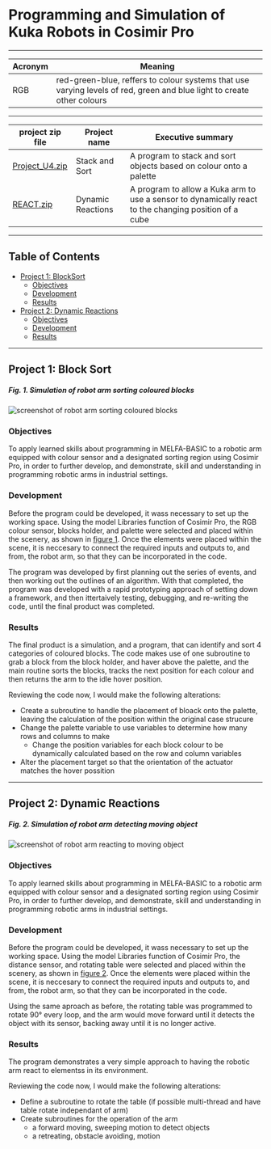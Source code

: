 # Programming and Simulation of Kuka Robots in Cosimir Pro
****
Acronym | Meaning
---|---
RGB | red-green-blue, reffers to colour systems that use varying levels of red, green and blue light to create other colours
****
project zip file| Project name | Executive summary
---|---|---
[Project_U4.zip][p-u4] | Stack and Sort | A program to stack and sort objects based on colour onto a palette 
[REACT.zip][react] | Dynamic Reactions | A program to allow a Kuka arm to use a sensor to dynamically react to the changing position of a cube
****
## Table of Contents
- [Project 1: BlockSort][proj-1]
  - [Objectives][P1-obj]
  - [Development][P1-Dev]
  - [Results][P1-res]
- [Project 2: Dynamic Reactions][proj-2]
  - [Objectives][P2-obj]
  - [Development][P2-dev]
  - [Results][P2-res]
****
## Project 1: Block Sort
##### Fig. 1.  Simulation of robot arm sorting coloured blocks
![screenshot of robot arm sorting coloured blocks][sort-sc]

### Objectives
To apply learned skills about programming in MELFA-BASIC to a robotic arm equipped with colour sensor and a designated sorting region using Cosimir Pro, in order to further develop, and demonstrate, skill and understanding in programming robotic arms in industrial settings.

### Development
Before the program could be developed, it wass necessary to set up the working space. Using the model Libraries function of Cosimir Pro, the RGB colour sensor, blocks holder, and palette were selected and placed within the scenery, as shown in [figure 1][fig-1]. Once the elements were placed within the scene, it is neccesary to connect the required inputs and outputs to, and from, the robot arm, so that they can be incorporated in the code.

The program was developed by first planning out the series of events, and then working out the outlines of an algorithm. With that completed, the program was developed with a rapid prototyping approach of setting down a framework, and then ittertaively testing, debugging, and re-writing the code, until the final product was completed.

### Results
The final product is a simulation, and a program, that can identify and sort 4 categories of coloured blocks. The code makes use of one subroutine to grab a block from the block holder, and haver above the palette, and the main routine sorts the blocks, tracks the next position for each colour and then returns the arm to the idle hover position.

Reviewing the code now, I would make the following alterations:
- Create a subroutine to handle the placement of bloack onto the palette, leaving the calculation of the position within the original case strucure
- Change the palette variable to use variables to determine how many rows and columns to make
  - Change the position variables for each block colour to be dynamically calculated based on the row and column variables
- Alter the placement target so that the orientation of the actuator matches the hover possition

****
## Project 2: Dynamic Reactions
##### Fig. 2.  Simulation of robot arm detecting moving object
![screenshot of robot arm reacting to moving object][react-sc]


### Objectives
To apply learned skills about programming in MELFA-BASIC to a robotic arm equipped with colour sensor and a designated sorting region using Cosimir Pro, in order to further develop, and demonstrate, skill and understanding in programming robotic arms in industrial settings.

### Development
Before the program could be developed, it wass necessary to set up the working space. Using the model Libraries function of Cosimir Pro, the distance sensor, and rotating table were selected and placed within the scenery, as shown in [figure 2][fig-2]. Once the elements were placed within the scene, it is neccesary to connect the required inputs and outputs to, and from, the robot arm, so that they can be incorporated in the code.

Using the same aproach as before, the rotating table was programmed to rotate 90° every loop, and the arm would move forward until it detects the object with its sensor, backing away until it is no longer active. 

### Results
The program demonstrates a very simple approach to having the robotic arm react to elementss in its environment.

Reviewing the code now, I would make the following alterations:
- Define a subroutine to rotate the table (if possible multi-thread and have table rotate independant of arm)
- Create subroutines for the operation of the arm
  - a forward moving, sweeping motion to detect objects
  - a retreating, obstacle avoiding, motion

<!--- Footnotes --->
[^1]: The source code was built with [this guide][1] as reference
<!--- Refs --->
[1]: https://www.slideshare.net/ruben_loredo/programacion-melfa-iv
<!--- figures and image sources --->
[fig-1]: #fig-1--simulation-of-robot-arm-sorting-coloured-blocks
[sort-sc]: https://github.com/ReedOcean-RainCity/my-WIP-portfolio/assets/135147457/18ce8692-669e-494c-81b8-03f48109614c
[fig-2]: #fig-2--simulation-of-robot-arm-detecting-moving-object
[react-sc]: https://github.com/ReedOcean-RainCity/my-WIP-portfolio/assets/135147457/64afa54f-1b93-4658-9e15-75f3124171a3
<!--- File Paths --->
[p-u4]: https://github.com/ReedOcean-RainCity/my-WIP-portfolio/blob/c56d572d72d2be7890daec2abd9e4d288f0bba3e/Cosimir%20pro%20Simulations/Project_U4.zip
[react]: https://github.com/ReedOcean-RainCity/my-WIP-portfolio/blob/c56d572d72d2be7890daec2abd9e4d288f0bba3e/Cosimir%20pro%20Simulations/REACT.zip
<!--- Projects --->
<!--- 1 --->
[proj-1]: #project-1-block-sort
[P1-obj]: #objectives
[P1-dev]: #development
[P1-res]: #results
<!--- 2 --->
[proj-2]: #project-2-dynamic-reactions
[P2-obj]: #objectives-1
[P2-dev]: #development-1
[P2-res]: #results-1
